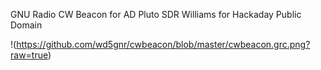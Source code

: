GNU Radio CW Beacon for AD Pluto SDR
Williams for Hackaday
Public Domain

!(https://github.com/wd5gnr/cwbeacon/blob/master/cwbeacon.grc.png?raw=true)

